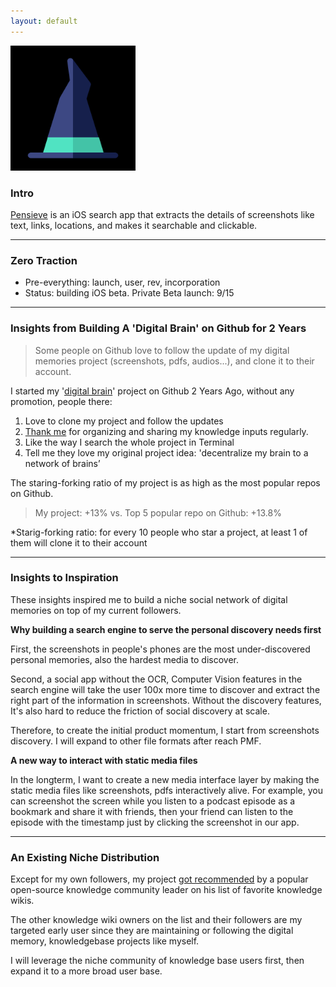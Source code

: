 ```yaml
---
layout: default
---
```


<img src="images/pensieve.png" alt="sample image" width="200" height="200">



### Intro

[Pensieve](http://ios.pensieves.co/) is an iOS search app that extracts the details of screenshots like text, links, locations, and makes it searchable and clickable. 


---

### Zero Traction

- Pre-everything: launch, user, rev, incorporation
- Status: building iOS beta. Private Beta launch: 9/15

---


### Insights from Building A 'Digital Brain' on Github for 2 Years 

> Some people on Github love to follow the update of my digital memories project (screenshots, pdfs, audios...), and clone it to their account.


I started my '[digital brain](https://github.com/allenleein/knowledge-base)' project on Github 2 Years Ago, without any promotion, people there:

1. Love to clone my project and follow the updates
2. [Thank me](https://imgur.com/a/PiVlCoW) for organizing and sharing my knowledge inputs regularly.
3. Like the way I search the whole project in Terminal
3. Tell me they love my original project idea: 'decentralize my brain to a network of brains’

The staring-forking ratio of my project is as high as the most popular repos on Github.
  
> My project: +13% vs. Top 5 popular repo on Github: +13.8%

*Starig-forking ratio: for every 10 people who star a project, at least 1 of them will clone it to their account

---

### Insights to Inspiration

These insights inspired me to build a niche social network of digital memories on top of my current followers.  

**Why building a search engine to serve the personal discovery needs first**

First, the screenshots in people's phones are the most under-discovered personal memories, also the hardest media to discover. 

Second, a social app without the OCR, Computer Vision features in the search engine will take the user 100x more time to discover and extract the right part of the information in screenshots. Without the discovery features, It's also hard to reduce the friction of social discovery at scale.

Therefore, to create the initial product momentum, I start from screenshots discovery. I will expand to other file formats after reach PMF.

**A new way to interact with static media files**

In the longterm, I want to create a new media interface layer by making the static media files like screenshots, pdfs interactively alive. For example, you can screenshot the screen while you listen to a podcast episode as a bookmark and share it with friends, then your friend can listen to the episode with the timestamp just by clicking the screenshot in our app.

---

### An Existing Niche Distribution

Except for my own followers, my project [got recommended](https://wiki.nikitavoloboev.xyz/other/wiki-workflow#similar-wikis-i-liked) by a popular open-source knowledge community leader on his list of favorite knowledge wikis.

The other knowledge wiki owners on the list and their followers are my targeted early user since they are maintaining or following the digital memory, knowledgebase projects like myself. 

I will leverage the niche community of knowledge base users first, then expand it to a more broad user base. 






